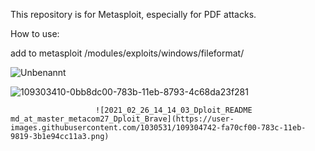 This repository is for Metasploit, especially for PDF attacks.

How to use:

add to metasploit /modules/exploits/windows/fileformat/

![Unbenannt](https://user-images.githubusercontent.com/1030531/109304376-79193c80-783c-11eb-8c83-d16d0f4121f8.png)

![109303410-0bb8dc00-783b-11eb-8793-4c68da23f281](https://user-images.githubusercontent.com/1030531/109304509-ad8cf880-783c-11eb-9163-8a2c99364dc0.png)

                       ![2021_02_26_14_14_03_Dploit_README md_at_master_metacom27_Dploit_Brave](https://user-images.githubusercontent.com/1030531/109304742-fa70cf00-783c-11eb-9819-3b1e94cc11a3.png)
